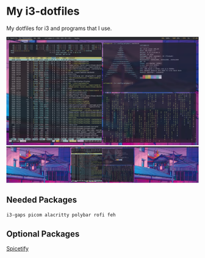 # My i3-dotfiles
My dotfiles for i3 and programs that I use.

<img src="/single_example.png" alt="Example picture" title="Example picture of 1 monitor">
<img src="/example.png" alt="Example picture" title="Example picture of multiple monitors">

Needed Packages
---------------
`i3-gaps picom alacritty polybar rofi feh`

Optional Packages
-----------------
<a href="https://github.com/spicetify/" >Spicetify</a>
